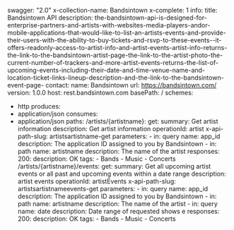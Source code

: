 swagger: "2.0"
x-collection-name: Bandsintown
x-complete: 1
info:
  title: Bandsintown API
  description: the-bandsintown-api-is-designed-for-enterprise-partners-and-artists-with-websites-media-players-andor-mobile-applications-that-would-like-to-list-an-artists-events-and-provide-their-users-with-the-ability-to-buy-tickets-and-rsvp-to-these-events--it-offers-readonly-access-to-artist-info-and-artist-events-artist-info-returns-the-link-to-the-bandsintown-artist-page-the-link-to-the-artist-photo-the-current-number-of-trackers-and-more-artist-events-returns-the-list-of-upcoming-events-including-their-date-and-time-venue-name-and-location-ticket-links-lineup-description-and-the-link-to-the-bandsintown-event-page-
  contact:
    name: Bandsintown
    url: https://bandsintown.com/
  version: 1.0.0
host: rest.bandsintown.com
basePath: /
schemes:
- http
produces:
- application/json
consumes:
- application/json
paths:
  /artists/{artistname}:
    get:
      summary: Get artist information
      description: Get artist information
      operationId: artist
      x-api-path-slug: artistsartistname-get
      parameters:
      - in: query
        name: app_id
        description: The application ID assigned to you by Bandsintown
      - in: path
        name: artistname
        description: The name of the artist
      responses:
        200:
          description: OK
      tags:
      - Bands
      - Music
      - Concerts
  /artists/{artistname}/events:
    get:
      summary: Get all upcoming artist events or all past and upcoming events within
        a date range
      description: artist events
      operationId: artistEvents
      x-api-path-slug: artistsartistnameevents-get
      parameters:
      - in: query
        name: app_id
        description: The application ID assigned to you by Bandsintown
      - in: path
        name: artistname
        description: The name of the artist
      - in: query
        name: date
        description: Date range of requested shows e
      responses:
        200:
          description: OK
      tags:
      - Bands
      - Music
      - Concerts